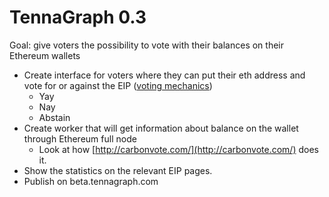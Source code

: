 # TennaGraph 0.3

Goal: give voters the possibility to vote with their balances on their Ethereum wallets

* Create interface for voters where they can put their eth address and vote for or against the EIP \([voting mechanics](https://ethsignals.gitbook.io/wiki/~/edit/drafts/-LQnnldqUudx1pc6TfBF/specs/coin-vote-mechanics)\)
  * Yay
  * Nay
  * Abstain
* Create worker that will get information about balance on the wallet through Ethereum full node 
  * Look at how [http://carbonvote.com/](http://carbonvote.com/) does it.
* Show the statistics on the relevant EIP pages.
* Publish on beta.tennagraph.com

